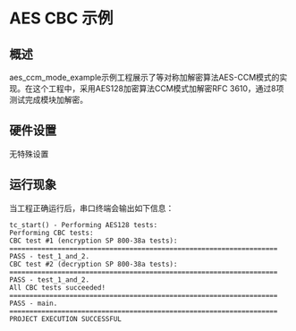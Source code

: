 # AES CBC 示例

## 概述

aes_ccm_mode_example示例工程展示了等对称加解密算法AES-CCM模式的实现。在这个工程中，采用AES128加密算法CCM模式加解密RFC 3610，通过8项测试完成模块加解密。

## 硬件设置

无特殊设置

## 运行现象

当工程正确运行后，串口终端会输出如下信息：

```console
tc_start() - Performing AES128 tests:
Performing CBC tests:
CBC test #1 (encryption SP 800-38a tests):
===================================================================
PASS - test_1_and_2.
CBC test #2 (decryption SP 800-38a tests):
===================================================================
PASS - test_1_and_2.
All CBC tests succeeded!
===================================================================
PASS - main.
===================================================================
PROJECT EXECUTION SUCCESSFUL

```
